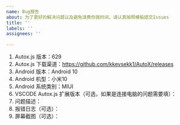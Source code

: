 ```yaml
---
name: Bug报告
about: 为了更好的解决问题以及避免浪费你我时间，请认真按照模板提交Issues
title: ''
labels: ''
assignees: ''

---
```


1. Autox.js 版本：629
2. Autox.js 下载渠道：https://github.com/kkevsekk1/AutoX/releases
3. Android 版本：Android 10
4. Android 机型：小米10
5. Android 系统类别：MIUI
6. VSCODE Autox.js 扩展版本（可选，如果是连接电脑的问题需要填）：
7. 问题描述：
8. 报错日志（可选）：
9. 屏幕截图（可选）：
